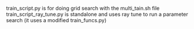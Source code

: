 train_script.py is for doing grid search with the multi_tain.sh file
train_script_ray_tune.py is standalone and uses ray tune to run a parameter search (it uses a modified train_funcs.py)